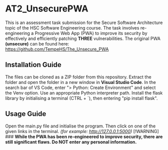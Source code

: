 # AT2_UnsecurePWA
This is an assessment task submission for the Secure Software Architecture topic of the HSC Software Engineering course.
The task involves re-engineering a Progressive Web App (PWA) to improve its security by effectively and efficiently patching **THREE** vulnerabilities.
The original PWA **(unsecure)** can be found here: https://github.com/TempeHS/The_Unsecure_PWA
## Installation Guide
The files can be cloned as a ZIP folder from this repository.
Extract the folder and open the folder in a new window in **Visual Studio Code**.
In the search bar of VS Code, enter "> Python: Create Environment" and select the Venv option. Use an appropriate Python interpreter path.
Install the flask library by initialising a terminal (CTRL + `), then entering "pip install flask".
## Usage Guide
Open the main.py file and initialise the program. Then click on one of the given links in the terminal. *(for example: http://127.0.0.1:5000)*
[!WARNING] ### **While the PWA has been re-engineered to improve security, there are still significant flaws. Do NOT enter any personal information.**
